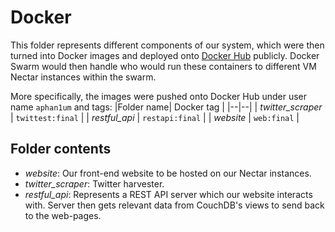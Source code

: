 # Docker
 This folder represents different components of our system, which were then turned into Docker images and deployed onto [Docker Hub](https://hub.docker.com/) publicly. Docker Swarm would then handle who would run these containers to different VM Nectar instances within the swarm.

More specifically, the images were pushed onto Docker Hub under user name ```aphan1um``` and tags:
|Folder name| Docker tag |
|--|--|
| *twitter_scraper* | ```twittest:final``` |
| *restful_api* | ```restapi:final``` |
| *website* | ```web:final``` |

## Folder contents
 * *website*: Our front-end website to be hosted on our Nectar instances.
 * *twitter_scraper*: Twitter harvester.
 * *restful_api*: Represents a REST API server which our website interacts with. Server then gets relevant data from CouchDB's views to send back to the web-pages.
